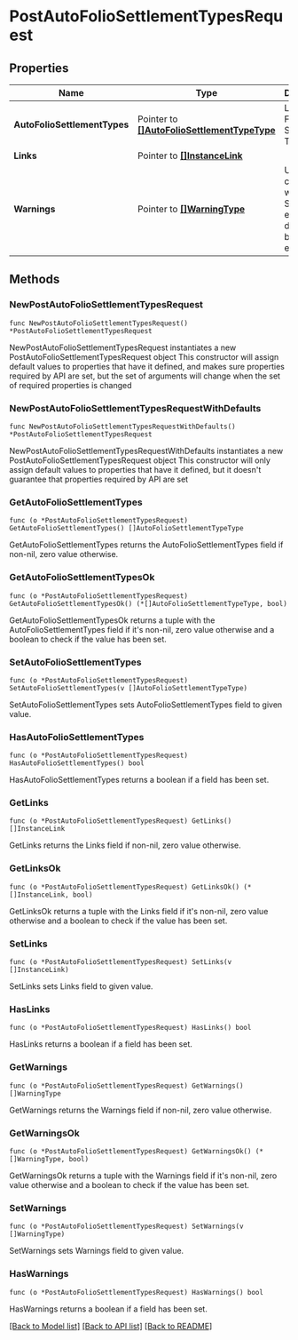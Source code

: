 # PostAutoFolioSettlementTypesRequest

## Properties

Name | Type | Description | Notes
------------ | ------------- | ------------- | -------------
**AutoFolioSettlementTypes** | Pointer to [**[]AutoFolioSettlementTypeType**](AutoFolioSettlementTypeType.md) | List of Auto Folio Settlement Types. | [optional] 
**Links** | Pointer to [**[]InstanceLink**](InstanceLink.md) |  | [optional] 
**Warnings** | Pointer to [**[]WarningType**](WarningType.md) | Used in conjunction with the Success element to define a business error. | [optional] 

## Methods

### NewPostAutoFolioSettlementTypesRequest

`func NewPostAutoFolioSettlementTypesRequest() *PostAutoFolioSettlementTypesRequest`

NewPostAutoFolioSettlementTypesRequest instantiates a new PostAutoFolioSettlementTypesRequest object
This constructor will assign default values to properties that have it defined,
and makes sure properties required by API are set, but the set of arguments
will change when the set of required properties is changed

### NewPostAutoFolioSettlementTypesRequestWithDefaults

`func NewPostAutoFolioSettlementTypesRequestWithDefaults() *PostAutoFolioSettlementTypesRequest`

NewPostAutoFolioSettlementTypesRequestWithDefaults instantiates a new PostAutoFolioSettlementTypesRequest object
This constructor will only assign default values to properties that have it defined,
but it doesn't guarantee that properties required by API are set

### GetAutoFolioSettlementTypes

`func (o *PostAutoFolioSettlementTypesRequest) GetAutoFolioSettlementTypes() []AutoFolioSettlementTypeType`

GetAutoFolioSettlementTypes returns the AutoFolioSettlementTypes field if non-nil, zero value otherwise.

### GetAutoFolioSettlementTypesOk

`func (o *PostAutoFolioSettlementTypesRequest) GetAutoFolioSettlementTypesOk() (*[]AutoFolioSettlementTypeType, bool)`

GetAutoFolioSettlementTypesOk returns a tuple with the AutoFolioSettlementTypes field if it's non-nil, zero value otherwise
and a boolean to check if the value has been set.

### SetAutoFolioSettlementTypes

`func (o *PostAutoFolioSettlementTypesRequest) SetAutoFolioSettlementTypes(v []AutoFolioSettlementTypeType)`

SetAutoFolioSettlementTypes sets AutoFolioSettlementTypes field to given value.

### HasAutoFolioSettlementTypes

`func (o *PostAutoFolioSettlementTypesRequest) HasAutoFolioSettlementTypes() bool`

HasAutoFolioSettlementTypes returns a boolean if a field has been set.

### GetLinks

`func (o *PostAutoFolioSettlementTypesRequest) GetLinks() []InstanceLink`

GetLinks returns the Links field if non-nil, zero value otherwise.

### GetLinksOk

`func (o *PostAutoFolioSettlementTypesRequest) GetLinksOk() (*[]InstanceLink, bool)`

GetLinksOk returns a tuple with the Links field if it's non-nil, zero value otherwise
and a boolean to check if the value has been set.

### SetLinks

`func (o *PostAutoFolioSettlementTypesRequest) SetLinks(v []InstanceLink)`

SetLinks sets Links field to given value.

### HasLinks

`func (o *PostAutoFolioSettlementTypesRequest) HasLinks() bool`

HasLinks returns a boolean if a field has been set.

### GetWarnings

`func (o *PostAutoFolioSettlementTypesRequest) GetWarnings() []WarningType`

GetWarnings returns the Warnings field if non-nil, zero value otherwise.

### GetWarningsOk

`func (o *PostAutoFolioSettlementTypesRequest) GetWarningsOk() (*[]WarningType, bool)`

GetWarningsOk returns a tuple with the Warnings field if it's non-nil, zero value otherwise
and a boolean to check if the value has been set.

### SetWarnings

`func (o *PostAutoFolioSettlementTypesRequest) SetWarnings(v []WarningType)`

SetWarnings sets Warnings field to given value.

### HasWarnings

`func (o *PostAutoFolioSettlementTypesRequest) HasWarnings() bool`

HasWarnings returns a boolean if a field has been set.


[[Back to Model list]](../README.md#documentation-for-models) [[Back to API list]](../README.md#documentation-for-api-endpoints) [[Back to README]](../README.md)


